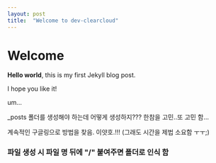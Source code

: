 ```yaml
---
layout: post
title:  "Welcome to dev-clearcloud"
---
```


# Welcome

**Hello world**, this is my first Jekyll blog post.

I hope you like it!

um...

_posts 폴더를 생성해야 하는데 어떻게 생성하지??? 한참을 고민..또 고민 함...

계속적인 구글링으로 방법을 찾음. 이얏호.!!!
(그래도 시간을 제법 소요함 ㅜㅜ;)

### 파일 생성 시 파일 명 뒤에 "/" 붙여주면 폴더로 인식 함
